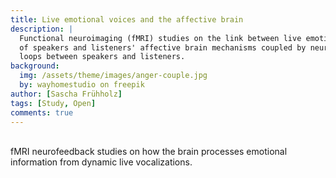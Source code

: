```yaml
---
title: Live emotional voices and the affective brain
description: |
  Functional neuroimaging (fMRI) studies on the link between live emotional voices
  of speakers and listeners' affective brain mechanisms coupled by neurofeedback
  loops between speakers and listeners.
background:
  img: /assets/theme/images/anger-couple.jpg
  by: wayhomestudio on freepik
author: [Sascha Frühholz]
tags: [Study, Open]
comments: true
---
```


<br />
fMRI neurofeedback studies on how the brain processes emotional information from
dynamic live vocalizations.
